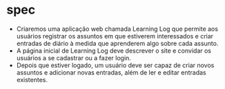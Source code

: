 # spec

- Criaremos uma aplicação web chamada Learning Log que permite aos usuários registrar os assuntos em que estiverem interessados e criar entradas de diário à medida que aprenderem algo sobre cada assunto.
- A página inicial de Learning Log deve descrever o site e convidar os usuários a se cadastrar ou a fazer login.
- Depois que estiver logado, um usuário deve ser capaz de criar novos assuntos e adicionar novas entradas, além de ler e editar entradas existentes.